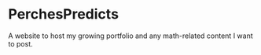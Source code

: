 # PerchesPredicts
A website to host my growing portfolio and any math-related content I want to post. 
